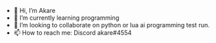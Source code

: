 - 👋 Hi, I’m Akare
- 🌱 I’m currently learning programming
- 💞️ I’m looking to collaborate on python or lua ai programming test run.
- 📫 How to reach me: Discord akare#4554

<!---
Johnny-hub90/Johnny-hub90 is a ✨ special ✨ repository because its `README.md` (this file) appears on your GitHub profile.
You can click the Preview link to take a look at your changes.
--->
